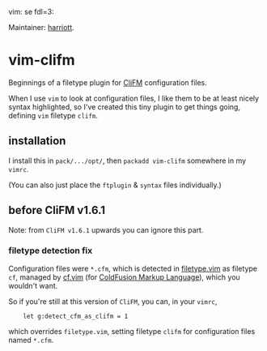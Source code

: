 vim: se fdl=3:

Maintainer: [harriott](https://github.com/harriott).

# vim-clifm
Beginnings of a filetype plugin for [CliFM](https://github.com/leo-arch/clifm) configuration files.

When I use `vim` to look at configuration files, I like them to be at least nicely syntax highlighted, so I've created this tiny plugin to get things going, defining `vim` filetype `clifm`.

## installation
I install this in `pack/.../opt/`, then `packadd vim-clifm` somewhere in my `vimrc`.

(You can also just place the `ftplugin` & `syntax` files individually.)

## before CliFM v1.6.1
Note: from `CliFM v1.6.1` upwards you can ignore this part.

### filetype detection fix
Configuration files were `*.cfm`, which is detected in [filetype.vim](https://github.com/vim/vim/blob/master/runtime/filetype.vim) as filetype `cf`, managed by [cf.vim](https://github.com/vim/vim/blob/master/runtime/syntax/cf.vim) (for [ColdFusion Markup Language](http://en.wikipedia.org/wiki/ColdFusion_Markup_Language)), which you wouldn't want.

So if you're still at this version of `CliFM`, you can, in your `vimrc`,
```vim
    let g:detect_cfm_as_clifm = 1
````
which overrides `filetype.vim`, setting filetype `clifm` for configuration files named `*.cfm`.

